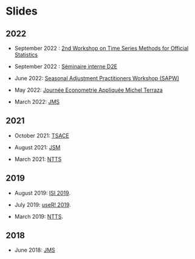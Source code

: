 # Slides

## 2022

- September 2022 : [2nd Workshop on Time Series Methods for Official Statistics](https://aqlt.github.io/slides/2022%20-%2009%20-%20OECD/Slides_AQLT.pdf)

- September 2022 : [Séminaire interne D2E](https://aqlt.github.io/slides/2022%20-%2009%20-%20D2E/Slides_AQLT.pdf)

- June 2022: [Seasonal Adjustment Practitioners Workshop (SAPW)](https://aqlt.github.io/slides/2022%20-%2006%20-%20SAPW/Slides_AQLT.pdf)

- May 2022: [Journée Econometrie Appliquée Michel Terraza](https://aqlt.github.io/slides/2022%20-%2005%20-%20JEAMT/Slides_AQLT.pdf)

- March 2022: [JMS](https://aqlt.github.io/slides/2021%20-%2010%20-%20TSACE/calendars_doc.pdf)

## 2021

- October 2021: [TSACE](https://aqlt.github.io/slides/2021%20-%2010%20-%20TSACE/calendars_doc.pdf)

- August 2021: [JSM](https://aqlt.github.io/slides/2021%20-%2008%20-%20JSM/Slides_AQLT.pdf)

- March 2021: [NTTS](https://aqlt.github.io/slides/2021%20-%2003%20-%20NTTS/Slides.pdf)

## 2019

- August 2019: [ISI 2019](https://aqlt.github.io/slides/2019%20-%2008%20-%20ISI%202019/rjdemetra.pdf).

- July 2019: [useR! 2019](https://aqlt.github.io/slides/2019%20-%2007%20-%20useR!%202019/rjdemetra.pdf).

- March 2019: [NTTS](https://aqlt.github.io/slides/2019%20-%2003%20-%20NTTS/rjdemetra.pdf).

## 2018

- June 2018: [JMS](https://aqlt.github.io/slides/2018%20-%2006%20-%20JMS/S05_1_PRESENTATION_QUARTIERLATENTE_JMS2018.pdf)


